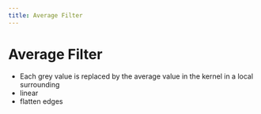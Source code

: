 ```yaml
---
title: Average Filter
---
```


# Average Filter
- Each grey value is replaced by the average value in the kernel in a local surrounding
- linear
- flatten edges






